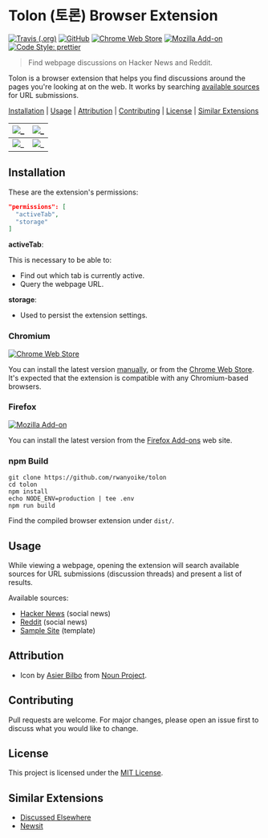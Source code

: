 # Tolon (토론) Browser Extension

[![Travis (.org)](https://img.shields.io/travis/rwanyoike/tolon)](https://travis-ci.org/rwanyoike/tolon)
[![GitHub](https://img.shields.io/github/license/rwanyoike/tolon)](LICENSE)
[![Chrome Web Store](https://img.shields.io/chrome-web-store/v/mohaijbbfgjjjjbhffgaifcnookdihmk)](https://chrome.google.com/webstore/detail/tolon/mohaijbbfgjjjjbhffgaifcnookdihmk)
[![Mozilla Add-on](https://img.shields.io/amo/v/tolon)](https://addons.mozilla.org/en-US/firefox/addon/tolon/)
[![Code Style: prettier](https://img.shields.io/badge/code_style-prettier-ff69b4.svg)](https://github.com/prettier/prettier)

> Find webpage discussions on Hacker News and Reddit.

Tolon is a browser extension that helps you find discussions around the pages you're looking at on the web. It works by searching [available sources](#usage) for URL submissions.

[Installation](#installation) | [Usage](#usage) | [Attribution](#attribution) | [Contributing](#contributing) | [License](#license) | [Similar Extensions](#similar-extensions)

| ![_](https://i.imgur.com/syASQfx.png) | ![_](https://i.imgur.com/06lpJWv.png) |
| ------------------------------------- | ------------------------------------- |
| ![_](https://i.imgur.com/y0Z85pE.png) | ![_](https://i.imgur.com/vNioIDh.png) |

## Installation

These are the extension's permissions:

```json
"permissions": [
  "activeTab",
  "storage"
]
```

**activeTab**:

This is necessary to be able to:

- Find out which tab is currently active.
- Query the webpage URL.

**storage**:

- Used to persist the extension settings.

### Chromium

[![Chrome Web Store](https://img.shields.io/chrome-web-store/v/mohaijbbfgjjjjbhffgaifcnookdihmk)](https://chrome.google.com/webstore/detail/tolon/mohaijbbfgjjjjbhffgaifcnookdihmk)

You can install the latest version [manually](https://github.com/rwanyoike/tolon/releases), or from the [Chrome Web Store](https://chrome.google.com/webstore/detail/tolon/mohaijbbfgjjjjbhffgaifcnookdihmk). It's expected that the extension is compatible with any Chromium-based browsers.

### Firefox

[![Mozilla Add-on](https://img.shields.io/amo/v/tolon)](https://addons.mozilla.org/en-US/firefox/addon/tolon/)

You can install the latest version from the [Firefox Add-ons](https://addons.mozilla.org/en-US/firefox/addon/tolon/) web site.

### npm Build

```shell
git clone https://github.com/rwanyoike/tolon
cd tolon
npm install
echo NODE_ENV=production | tee .env
npm run build
```

Find the compiled browser extension under `dist/`.

## Usage

While viewing a webpage, opening the extension will search available sources for URL submissions (discussion threads) and present a list of results.

Available sources:

- [Hacker News](https://news.ycombinator.com/) (social news)
- [Reddit](https://www.reddit.com/) (social news)
- [Sample Site](src/sources/sample-site/index.jsx) (template)

## Attribution

- Icon by [Asier Bilbo](https://thenounproject.com/asierbilbo) from [Noun Project](https://thenounproject.com).

## Contributing

Pull requests are welcome. For major changes, please open an issue first to discuss what you would like to change.

## License

This project is licensed under the [MIT License](./LICENSE).

## Similar Extensions

- [Discussed Elsewhere](https://github.com/jsuar/discussed-elsewhere)
- [Newsit](https://github.com/benwinding/newsit)
